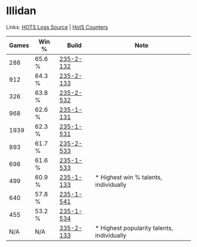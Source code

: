 # Illidan

Links: [HOTS Logs Source](https://www.hotslogs.com/Sitewide/HeroDetails?Hero=Illidan) | [HotS Counters](http://hotscounters.com/#/hero/Illidan)

Games  | Win %  | Build     | Note
-----  | -----  | -----     | ----
288    | 65.6 % | [235-2-132](http://www.heroesfire.com/hots/talent-calculator/illidan#l7g4) | 
912    | 64.3 % | [235-2-133](http://www.heroesfire.com/hots/talent-calculator/illidan#l7g5) | 
326    | 63.8 % | [235-2-532](http://www.heroesfire.com/hots/talent-calculator/illidan#l7mK) | 
968    | 62.6 % | [235-1-131](http://www.heroesfire.com/hots/talent-calculator/illidan#l7QR) | 
1939   | 62.3 % | [235-1-531](http://www.heroesfire.com/hots/talent-calculator/illidan#l7Wh) | 
893    | 61.7 % | [235-2-533](http://www.heroesfire.com/hots/talent-calculator/illidan#l7mL) | 
698    | 61.6 % | [235-1-533](http://www.heroesfire.com/hots/talent-calculator/illidan#l7Wj) | 
499    | 60.9 % | [235-1-133](http://www.heroesfire.com/hots/talent-calculator/illidan#l7QT) | * Highest win % talents, individually
640    | 57.8 % | [235-1-541](http://www.heroesfire.com/hots/talent-calculator/illidan#l7Wr) | 
455    | 53.2 % | [235-1-534](http://www.heroesfire.com/hots/talent-calculator/illidan#l7Wk) | 
N/A    | N/A    | [335-2-133](http://www.heroesfire.com/hots/talent-calculator/illidan#oxp5) | * Highest popularity talents, individually
